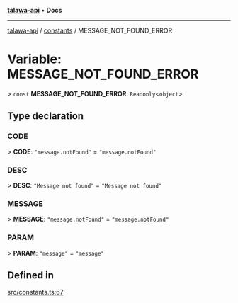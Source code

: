 [**talawa-api**](../../README.md) • **Docs**

***

[talawa-api](../../modules.md) / [constants](../README.md) / MESSAGE\_NOT\_FOUND\_ERROR

# Variable: MESSAGE\_NOT\_FOUND\_ERROR

\> `const` **MESSAGE\_NOT\_FOUND\_ERROR**: `Readonly`\<`object`\>

## Type declaration

### CODE

\> **CODE**: `"message.notFound"` = `"message.notFound"`

### DESC

\> **DESC**: `"Message not found"` = `"Message not found"`

### MESSAGE

\> **MESSAGE**: `"message.notFound"` = `"message.notFound"`

### PARAM

\> **PARAM**: `"message"` = `"message"`

## Defined in

[src/constants.ts:67](https://github.com/PalisadoesFoundation/talawa-api/blob/92443bb6a5ff3ed66457149a509401986a82e570/src/constants.ts#L67)
